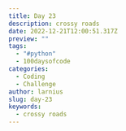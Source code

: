 ```yaml
---
title: Day 23
description: crossy roads
date: 2022-12-21T12:00:51.317Z
preview: ""
tags:
  - "#python"
  - 100daysofcode
categories:
  - Coding
  - Challenge
author: larnius
slug: day-23
keywords:
  - crossy roads
---
```

